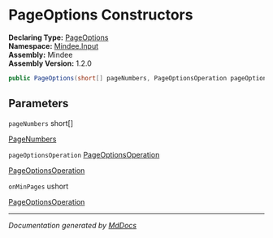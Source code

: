 ﻿<!--  
  <auto-generated>   
    The contents of this file were generated by a tool.  
    Changes to this file may be list if the file is regenerated  
  </auto-generated>   
-->

# PageOptions Constructors

**Declaring Type:** [PageOptions](../index.md)  
**Namespace:** [Mindee.Input](../../index.md)  
**Assembly:** Mindee  
**Assembly Version:** 1.2.0

```csharp
public PageOptions(short[] pageNumbers, PageOptionsOperation pageOptionsOperation = PageOptionsOperation.KeepOnly, ushort onMinPages = 0);
```

## Parameters

`pageNumbers`  short\[\]

[PageNumbers](../properties/PageNumbers.md)

`pageOptionsOperation`  [PageOptionsOperation](../../PageOptionsOperation/index.md)

[PageOptionsOperation](../properties/PageOptionsOperation.md)

`onMinPages`  ushort

[PageOptionsOperation](../properties/PageOptionsOperation.md)

___

*Documentation generated by [MdDocs](https://github.com/ap0llo/mddocs)*
